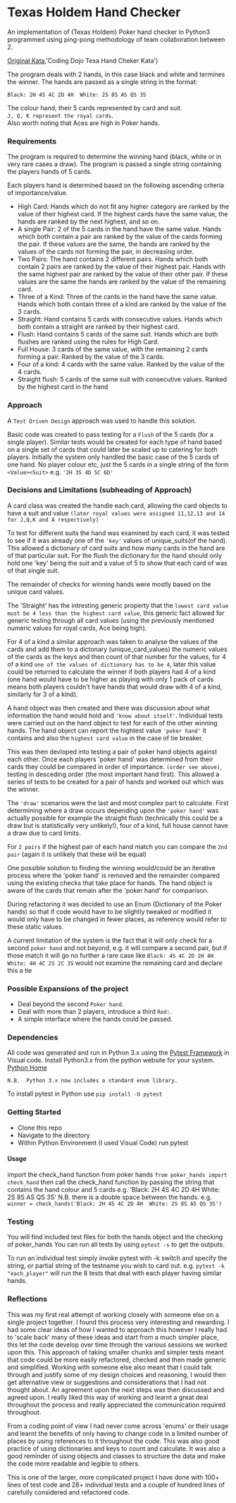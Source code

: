 # Texas Holdem Hand Checker
An implementation of (Texas Holdem) Poker hand checker in Python3 programmed using ping-pong methodology of team collaboration between 2.

[Original Kata](https://codingdojo.org/kata/PokerHands/),'Coding Dojo Texa Hand Cheker Kata')

The program deals with 2 hands, in this case black and white and termines the winner.
The hands are passed as a single string in the format:

```Black: 2H 4S 4C 2D 4H  White: 2S 8S AS QS 3S```

The colour hand, their 5 cards represented by card and suit.  
```J, Q, K represent the royal cards```.  
Also worth noting that Aces are high in Poker hands.

### Requirements
The program is required to determine the winning hand (black, white or in very rare cases a draw).  The program is passed a single string containing the players hands of 5 cards.

Each players hand is determined based on the following ascending criteria of importance/value.

+ High Card: Hands which do not fit any higher category are ranked by the value of their highest card. If the highest cards have the same value, the hands are ranked by the next highest, and so on.
+ A single Pair: 2 of the 5 cards in the hand have the same value. Hands which both contain a pair are ranked by the value of the cards forming the pair. If these values are the same, the hands are ranked by the values of the cards not forming the pair, in decreasing order.
+ Two Pairs: The hand contains 2 different pairs. Hands which both contain 2 pairs are ranked by the value of their highest pair. Hands with the same highest pair are ranked by the value of their other pair. If these values are the same the hands are ranked by the value of the remaining card.
+ Three of a Kind: Three of the cards in the hand have the same value. Hands which both contain three of a kind are ranked by the value of the 3 cards.
+ Straight: Hand contains 5 cards with consecutive values. Hands which both contain a straight are ranked by their highest card.
+ Flush: Hand contains 5 cards of the same suit. Hands which are both flushes are ranked using the rules for High Card.
+ Full House: 3 cards of the same value, with the remaining 2 cards forming a pair. Ranked by the value of the 3 cards.
+ Four of a kind: 4 cards with the same value. Ranked by the value of the 4 cards.
+ Straight flush: 5 cards of the same suit with consecutive values. Ranked by the highest card in the hand


### Approach
A ```Test Driven Design``` approach was used to handle this solution.  

Basic code was created to pass testing for a ```Flush``` of the 5 cards (for a single player).  Similar tests would be created for each type of hand based on a single set of cards that could later be scaled up to catering for both players.  Initially the system only handled the basic case of the 5 cards of one hand.  No player colour etc, just the 5 cards in a single string of the form ```<Value><Suit>``` e.g. ```'2H 3S 4D 5C 6D'```

### Decisions and Limitations (subheading of Approach)
A card class was created the handle each card, allowing the card objects to have a suit and value ```(later royal values were assigned 11,12,13 and 14 for J,Q,K and A respectively)```

To test for different suits the hand was examined by each card, it was tested to see if it was already one of the ```'key'``` values of unique_suits(of the hand).  This allowed a dictionary of card suits and how many cards in the hand are of that particular suit.  For the flush the dictionary for the hand should only hold one 'key' being the suit and a value of 5 to show that each card of was of that single suit.

The remainder of checks for winning hands were mostly based on the unique card values.  

The 'Straight' has the intresting generic property that the ```lowest card value must be 4 less than the highest card value```, this generic fact allowed for generic testing through all card values (using the previously mentioned numeric values for royal cards, Ace being high).

For 4 of a kind a similar approach was taken to analyse the values of the cards and add them to a dictonary (unique_card_values) the numeric values of the cards as the keys and then count of that number for the values, for 4 of a kind ```one of the values of dictionary has to be 4```, later this value could be returned to calculate the winner if both players had 4 of a kind (one hand would have to be higher as playing with only 1 pack of cards means both players couldn't have hands that would draw with 4 of a kind, similarly for 3 of a kind).

A hand object was then created and there was discussion about what information the hand would hold and ```'know about itself'```.  Individual tests were carried out on the hand object to test for each of the other winning hands.  The hand object can report the hightest value ```'poker hand'``` it contains and also the ```highest card value``` in the case of tie breaker.

This was then devloped into testing a pair of poker hand objects against each other.  Once each players 'poker hand' was determined from their cards they could be compared in order of importance. ```(order see above)```, testing in desceding order (the most important hand first).  This allowed a series of tests to be created for a pair of hands and worked out which was the winner.

The ```'draw'``` scenarios were the last and most complex part to calculate.  First determining where a draw occurs depending upon the ```'poker hand'``` was actually possible for example the straight flush (technically this could be a draw but is statistically very unlikely!), four of a kind, full house cannot have a draw due to card limits.

For ```2 pairs``` if the highest pair of each hand match you can compare the ```2nd pair``` (again it is unlikely that these will be equal)

One possible solution to finding the winning would/could be an iterative process where the 'poker hand' is removed and the remainder compared using the existing checks that take place for hands.  The hand object is aware of the cards that remain after the 'poker hand' for comparison.


During refactoring it was decided to use an Enum (Dictionary of the Poker hands) so that if code would have to be slightly tweaked or modified it would only have to be changed in fewer places, as reference would refer to these static values.

A current limitation of the system is the fact that it will only check for a second ```poker hand``` and not beyond, e.g. it will compare a second pair, but if those match it will go no further a rare case like ```Black: 4S 4C 2D 2H 4H  White: 4H 4C 2S 2C 3S``` would not examine the remaining card and declare this a tie

### Possible Expansions of the project
+ Deal beyond the second ```Poker hand```.
+ Deal with more than 2 players, introduce a third ```Red:```.
+ A simple interface where the hands could be passed.

### Dependencies
All code was generated and run in Python 3.x using the [Pytest Framework](https://docs.pytest.org/en/6.2.x/, 'Pytest Guidance') in Visual code.
Install Python3.x from the python website for your system.
[Python Home](https://www.python.org/, 'Python Main Site')

```N.B.  Python 3.x now includes a standard enum library.```

To install pytest in Python use
```pip install -U pytest```

### Getting Started
- Clone this repo
- Navigate to the directory
- Within Python Environment (I used Visual Code) run pytest

#### Usage
import the check_hand function from poker hands
```from poker_hands import check_hand```
then call the check_hand function by passing the string that contains the hand colour and 5 cards
e.g. 'Black: 2H 4S 4C 2D 4H  White: 2S 8S AS QS 3S' N.B. there is a double space between the hands.
e.g. ```winner = check_hands('Black: 2H 4S 4C 2D 4H  White: 2S 8S AS QS 3S')```

### Testing
You will find included test files for both the hands object and the checking of poker_hands
You can run all tests by using ```pytest -s``` to get the outputs.

To run an individual test simply invoke pytest with -k switch and specify the string, or partial string of the testname you wish to card out.
e.g. ```pytest -k "each_player"``` will run the 8 tests that deal with each player having similar hands.


### Reflections
This was my first real attempt of working closely with someone else on a single project together.  I found this process very interesting and rewarding.  I had some clear ideas of how I wanted to approach this however I really had to 'scale back' many of these ideas and start from a much simpler place, this let the code develop over time through the various sessions we worked upon this.  This approach of taking smaller chunks and simpler tests meant that code could be more easily refactored, checked and then made generic and simplified.  Working with someone else also meant that I could talk through and justify some of my design choices and reasoning, I would then get alternative view or suggestions and considerations that I had not thought about.  An agreement upon the next steps was then discussed and agreed upon.  I really liked this way of working and learnt a great deal throughout the process and really appreciated the communication required throughout.  

From a coding point of view I had never come across 'enums' or their usage and learnt the benefits of only having to change code in a limited number of places by using references to it throughout the code.  This was also good practice of using dictionaries and keys to count and calculate.  It was also a good reminder of using objects and classes to structure the data and make the code more readable and legible to others.

This is one of the larger, more complicated project I have done with 100+ lines of test code and 28+ individual tests and a couple of hundred lines of carefully considered and refactored code.